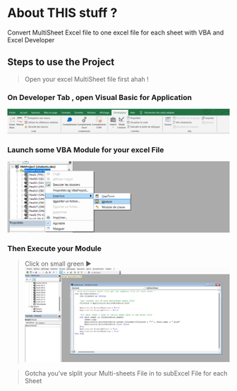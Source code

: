 # About THIS stuff ? 
Convert MultiSheet Excel file to one excel file for each sheet with VBA and Excel Developer

## Steps to use the Project 

> Open your excel MultiSheet file first ahah !

### On Developer Tab , open Visual Basic for Application

![Developer Tab in Exel](/assets/img/excel-dev.png)

### Launch some VBA Module for your excel File

![Developer Tab in Exel](/assets/img/module.png)

### Then Execute your Module
> Click on small green ▶️
![Developer Tab in Exel](/assets/img/run.png)

>Gotcha you've slplit your Multi-sheets File in to subExcel File for each Sheet
